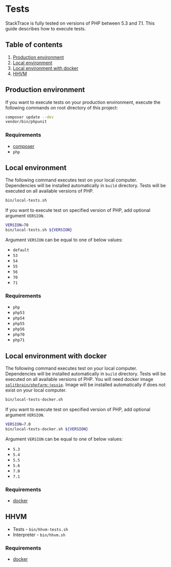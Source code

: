# Tests

StackTrace is fully tested on versions of PHP between 5.3 and 7.1.
This guide describes how to execute tests.

## Table of contents

1. [Production environment](#production-environment)
2. [Local environment](#local-environment)
3. [Local environment with docker](#local-environment-with-docker)
4. [HHVM](#hhvm)

## Production environment

If you want to execute tests on your production environment,
execute the following commands on root directory of this project:

```bash
composer update --dev
vendor/bin/phpunit
```

### Requirements

* [composer](https://getcomposer.org/)
* `php`

## Local environment

The following command executes test on your local computer.
Dependencies will be installed automatically in `build` directory.
Tests will be executed on all available versions of PHP.

```bash
bin/local-tests.sh
```

If you want to execute test on specified version of PHP,
add optional argument `VERSION`.

```bash
VERSION=70
bin/local-tests.sh ${VERSION}
```

Argument `VERSION` can be equal to one of below values:

* `default`
* `53`
* `54`
* `55`
* `56`
* `70`
* `71`

### Requirements

* `php`
* `php53`
* `php54`
* `php55`
* `php56`
* `php70`
* `php71`

## Local environment with docker

The following command executes test on your local computer.
Dependencies will be installed automatically in `build` directory.
Tests will be executed on all available versions of PHP.
You will need docker image [`splitbrain/phpfarm:jessie`](https://github.com/splitbrain/docker-phpfarm).
Image will be installed automatically if does not exist on your local computer.

```bash
bin/local-tests-docker.sh
```

If you want to execute test on specified version of PHP,
add optional argument `VERSION`.

```bash
VERSION=7.0
bin/local-tests-docker.sh ${VERSION}
```

Argument `VERSION` can be equal to one of below values:

* `5.3`
* `5.4`
* `5.5`
* `5.6`
* `7.0`
* `7.1`

### Requirements

* [docker](https://www.docker.com/)

## HHVM

* Tests - `bin/hhvm-tests.sh`
* Interpreter - `bin/hhvm.sh`

### Requirements

* [docker](https://www.docker.com/)
